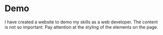 # Demo

I have created a website to demo my skills as a web developer. The content is not so important. Pay attention at the styling of the elements on the page.